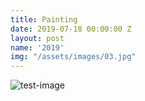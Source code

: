 ```yaml
---
title: Painting
date: 2019-07-18 00:00:00 Z
layout: post
name: '2019'
img: "/assets/images/03.jpg"
---
```


![test-image](/assets/images/03.jpg)
